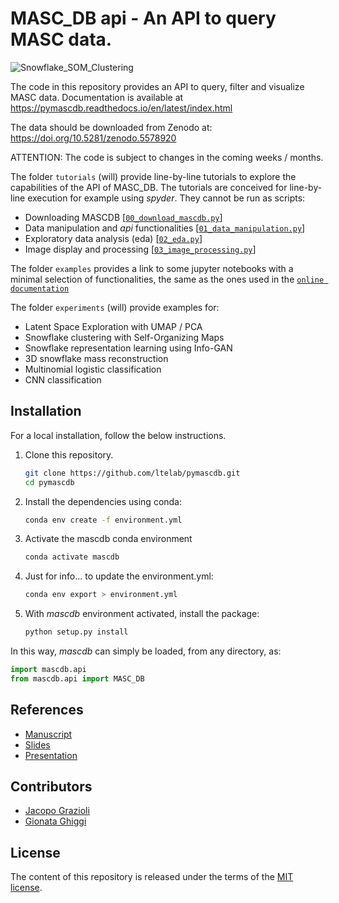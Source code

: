 # MASC_DB api - An API to query MASC data.

![Snowflake_SOM_Clustering](./figs/SOM_Clustering/MASC_SOM_Cluster.png)

The code in this repository provides an API to query, filter and visualize MASC data.
Documentation is available at https://pymascdb.readthedocs.io/en/latest/index.html

The data should be downloaded from Zenodo at: https://doi.org/10.5281/zenodo.5578920

ATTENTION: The code is subject to changes in the coming weeks / months.

The folder `tutorials` (will) provide line-by-line tutorials to explore the capabilities of the API of MASC_DB.
The tutorials are conceived for line-by-line execution for example using *spyder*. They cannot be run as scripts:

- Downloading MASCDB  [[`00_download_mascdb.py`]]
- Data manipulation and *api* functionalities [[`01_data_manipulation.py`]] 
- Exploratory data analysis (eda) [[`02_eda.py`]] 
- Image display and processing [[`03_image_processing.py`]] 

[`00_download_mascdb.py`]: https://github.com/ltelab/pymascdb/tree/master/tutorial/00_download_mascdb.py
[`01_data_manipulation.py`]: https://github.com/ltelab/pymascdb/tree/master/tutorial/01_data_manipulation.py
[`02_eda.py`]: https://github.com/ltelab/pymascdb/tree/master/tutorial/02_eda.py
[`03_image_processing.py`]: https://github.com/ltelab/pymascdb/tree/master/tutorial/03_image_processing.py


The folder `examples` provides a link to some jupyter notebooks with a minimal selection of functionalities, the same as the ones used in the [`online documentation`]

[`online documentation`]: https://pymascdb.readthedocs.io/en/latest/examples.html


The folder `experiments` (will) provide examples for:
- Latent Space Exploration with UMAP / PCA
- Snowflake clustering with Self-Organizing Maps
- Snowflake representation learning using Info-GAN 
- 3D snowflake mass reconstruction 
- Multinomial logistic classification
- CNN classification

## Installation

For a local installation, follow the below instructions.

1. Clone this repository.
   ```sh
   git clone https://github.com/ltelab/pymascdb.git
   cd pymascdb
   ```

2. Install the dependencies using conda:
   ```sh
   conda env create -f environment.yml
   ```
3. Activate the mascdb conda environment 
   ```sh
   conda activate mascdb
   ```
   
4. Just for info... to update the environment.yml: 
   ```sh
   conda env export > environment.yml
   ```

5. With *mascdb* environment activated, install the package:
   ```sh
   python setup.py install
   ```

In this way, *mascdb* can simply be loaded, from any directory, as:
   ```python
   import mascdb.api
   from mascdb.api import MASC_DB
   ```

## References 

- [Manuscript](https://XXXX)
- [Slides](https://XXXX)
- [Presentation](https://XXXX)

## Contributors

* [Jacopo Grazioli](https://people.epfl.ch/jacopo.grazioli) 
* [Gionata Ghiggi](https://people.epfl.ch/gionata.ghiggi)

## License

The content of this repository is released under the terms of the [MIT license](LICENSE.txt).
